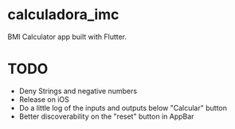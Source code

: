 # calculadora_imc

BMI Calculator app built with Flutter. 

# TODO
- Deny Strings and negative numbers
- Release on iOS
- Do a little log of the inputs and outputs below "Calcular" button
- Better discoverability on the "reset" button in AppBar
